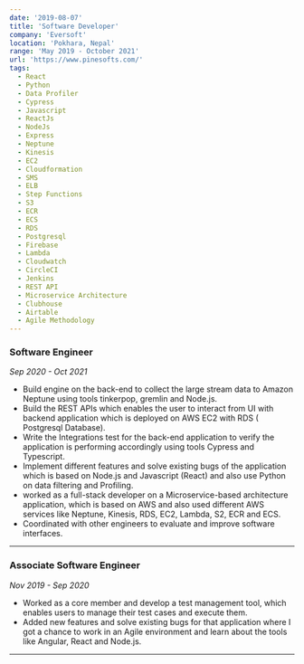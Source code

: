 ```yaml
---
date: '2019-08-07'
title: 'Software Developer'
company: 'Eversoft'
location: 'Pokhara, Nepal'
range: 'May 2019 - October 2021'
url: 'https://www.pinesofts.com/'
tags:
  - React
  - Python
  - Data Profiler
  - Cypress
  - Javascript
  - ReactJs
  - NodeJs
  - Express
  - Neptune
  - Kinesis
  - EC2
  - Cloudformation
  - SMS
  - ELB
  - Step Functions
  - S3
  - ECR
  - ECS
  - RDS
  - Postgresql
  - Firebase
  - Lambda
  - Cloudwatch
  - CircleCI
  - Jenkins
  - REST API
  - Microservice Architecture
  - Clubhouse
  - Airtable
  - Agile Methodology
---
```


### Software Engineer

_Sep 2020 - Oct 2021_

- Build engine on the back-end to collect the large stream data to Amazon Neptune using tools tinkerpop, gremlin and Node.js.
- Build the REST APIs which enables the user to interact from UI with backend application which is deployed on AWS EC2 with RDS ( Postgresql Database).
- Write the Integrations test for the back-end application to verify the application is performing accordingly using tools Cypress and Typescript.
- Implement different features and solve existing bugs of the application which is based on Node.js and Javascript (React) and also use Python on data filtering and Profiling.
- worked as a full-stack developer on a Microservice-based architecture application, which is based on AWS and also used different AWS services like Neptune, Kinesis, RDS, EC2, Lambda, S2, ECR and ECS.
- Coordinated with other engineers to evaluate and improve software interfaces.

---

### Associate Software Engineer

_Nov 2019 - Sep 2020_

- Worked as a core member and develop a test management tool, which enables users to manage their test cases and execute them.
- Added new features and solve existing bugs for that application where I got a chance to work in an Agile environment and learn about the tools like Angular, React and Node.js.

---
